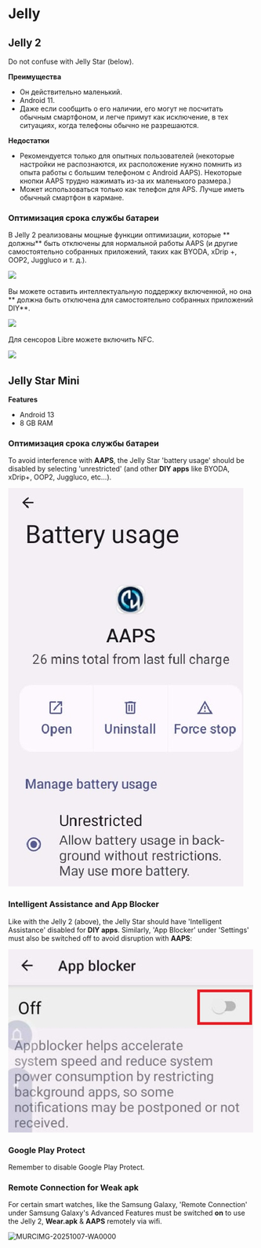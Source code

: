 # Jelly

## Jelly 2

Do not confuse with Jelly Star (below).

**Преимущества**

* Он действительно маленький.
* Android 11.
* Даже если сообщить о его наличии, его могут не посчитать обычным смартфоном, и легче примут как исключение, в тех ситуациях, когда телефоны обычно не разрешаются.

**Недостатки**

* Рекомендуется только для опытных пользователей (некоторые настройки не распознаются, их расположение нужно помнить из опыта работы с большим телефоном с Android AAPS). Некоторые кнопки AAPS трудно нажимать из-за их маленького размера.)
* Может использоваться только как телефон для APS. Лучше иметь обычный смартфон в кармане. 

### Оптимизация срока службы батареи

В Jelly 2 реализованы мощные функции оптимизации, которые ** должны** быть отключены для нормальной работы AAPS (и другие самостоятельно собранных приложений, таких как BYODA, xDrip +, OOP2, Juggluco и т. д.).

![](../images/Jelly_Settings1.png)

Вы можете оставить интеллектуальную поддержку включенной, но она ** должна быть отключена для самостоятельно собранных приложений DIY**.

![](../images/Jelly_Settings2.png)

Для сенсоров Libre можете включить NFC.

![](../images/Jelly_Settings3.png)

## Jelly Star Mini

**Features**

* Android 13
* 8 GB RAM

### Оптимизация срока службы батареи

To avoid interference with **AAPS**, the Jelly Star 'battery usage' should be disabled by selecting 'unrestricted' (and other **DIY apps** like BYODA, xDrip+, OOP2, Juggluco, etc...).

![Jelly_BatterY_1ACA756A-2EC4-4623-B8C4-2CEB9D230A93](../images/JellyStarMini1.jpg)

### Intelligent Assistance and App Blocker

Like with the Jelly 2 (above), the Jelly Star should have 'Intelligent Assistance' disabled for **DIY apps**. Similarly, 'App Blocker' under 'Settings' must also be switched off to avoid disruption with **AAPS**:

![App Blocker Screenshot 2025-08-03 213400](../images/JellyStarMini2.jpg)

### Google Play Protect

Remember to disable Google Play Protect.

### Remote Connection for Weak apk

For certain smart watches, like the Samsung Galaxy, 'Remote Connection' under Samsung Galaxy's Advanced Features must be switched **on** to use the Jelly 2, **Wear.apk** & **AAPS** remotely via wifi.

![MURCIMG-20251007-WA0000](https://github.com/user-attachments/assets/5db08a08-f256-49a0-8843-46bdd01b33d6)